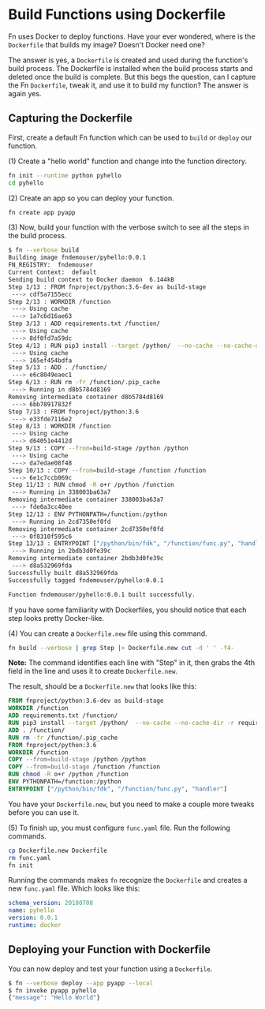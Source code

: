 # Build Functions using Dockerfile
Fn uses Docker to deploy functions.  Have your ever wondered, where is the `Dockerfile` that builds my image?  Doesn't Docker need one?

The answer is yes, a `Dockerfile` is created and used during the function's build process. The Dockerfile is installed when the build process starts and deleted once the build is complete. But this begs the question, can I capture the Fn `Dockerfile`, tweak it, and use it to build my function?  The answer is again yes. 


## Capturing the Dockerfile
First, create a default Fn function which can be used to `build` or `deploy` our function.

(1) Create a "hello world" function and change into the function directory.

```sh
fn init --runtime python pyhello
cd pyhello
```

(2) Create an app so you can deploy your function.

```sh
fn create app pyapp
```

(3) Now, build your function with the verbose switch to see all the steps in the build process.

```sh
$ fn --verbose build
Building image fndemouser/pyhello:0.0.1 
FN_REGISTRY:  fndemouser
Current Context:  default
Sending build context to Docker daemon  6.144kB
Step 1/13 : FROM fnproject/python:3.6-dev as build-stage
 ---> cdf5a7155ecc
Step 2/13 : WORKDIR /function
 ---> Using cache
 ---> 1a7c6d16ae63
Step 3/13 : ADD requirements.txt /function/
 ---> Using cache
 ---> 8df0fd7a59dc
Step 4/13 : RUN pip3 install --target /python/  --no-cache --no-cache-dir -r requirements.txt &&			 rm -fr ~/.cache/pip /tmp* requirements.txt func.yaml Dockerfile .venv
 ---> Using cache
 ---> 165ef454bdfa
Step 5/13 : ADD . /function/
 ---> e6c8049eaec1
Step 6/13 : RUN rm -fr /function/.pip_cache
 ---> Running in d8b5784d8169
Removing intermediate container d8b5784d8169
 ---> 6bb78917832f
Step 7/13 : FROM fnproject/python:3.6
 ---> e33fde7116e2
Step 8/13 : WORKDIR /function
 ---> Using cache
 ---> d64051e4412d
Step 9/13 : COPY --from=build-stage /python /python
 ---> Using cache
 ---> da7edae08f48
Step 10/13 : COPY --from=build-stage /function /function
 ---> 6e1c7ccb069c
Step 11/13 : RUN chmod -R o+r /python /function
 ---> Running in 338003ba63a7
Removing intermediate container 338003ba63a7
 ---> fde0a3cc40ee
Step 12/13 : ENV PYTHONPATH=/function:/python
 ---> Running in 2cd7350ef0fd
Removing intermediate container 2cd7350ef0fd
 ---> 0f8310f595c6
Step 13/13 : ENTRYPOINT ["/python/bin/fdk", "/function/func.py", "handler"]
 ---> Running in 2bdb3d0fe39c
Removing intermediate container 2bdb3d0fe39c
 ---> d8a532969fda
Successfully built d8a532969fda
Successfully tagged fndemouser/pyhello:0.0.1

Function fndemouser/pyhello:0.0.1 built successfully.
```

If you have some familiarity with Dockerfiles, you should notice that each step looks pretty Docker-like.

(4) You can create a `Dockerfile.new` file using this command.

```sh
fn build --verbose | grep Step |> Dockerfile.new cut -d ' ' -f4-
```

**Note:** The command identifies each line with "Step" in it, then grabs the 4th field in the line and uses it to create `Dockerfile.new`.

The result, should be a `Dockerfile.new` that looks like this:

```dockerfile
FROM fnproject/python:3.6-dev as build-stage
WORKDIR /function
ADD requirements.txt /function/
RUN pip3 install --target /python/  --no-cache --no-cache-dir -r requirements.txt &&			 rm -fr ~/.cache/pip /tmp* requirements.txt func.yaml Dockerfile .venv
ADD . /function/
RUN rm -fr /function/.pip_cache
FROM fnproject/python:3.6
WORKDIR /function
COPY --from=build-stage /python /python
COPY --from=build-stage /function /function
RUN chmod -R o+r /python /function
ENV PYTHONPATH=/function:/python
ENTRYPOINT ["/python/bin/fdk", "/function/func.py", "handler"]
```
You have your `Dockerfile.new`, but you need to make a couple more tweaks before you can use it.

(5) To finish up, you must configure `func.yaml` file. Run the following commands.

```sh
cp Dockerfile.new Dockerfile
rm func.yaml
fn init
```
Running the commands makes `fn` recognize the `Dockerfile` and creates a new `func.yaml` file. Which looks like this:

```yaml
schema_version: 20180708
name: pyhello
version: 0.0.1
runtime: docker
```

## Deploying your Function with Dockerfile
You can now deploy and test your function using a `Dockerfile`.

```sh
$ fn --verbose deploy --app pyapp --local
$ fn invoke pyapp pyhello
{"message": "Hello World"}
```
